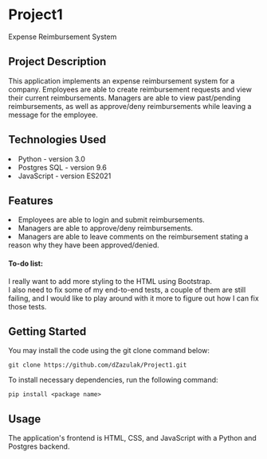 # Project1
Expense Reimbursement System 

## Project Description
This application implements an expense reimbursement system for a company. Employees are able to create reimbursement requests and view their current reimbursements. Managers are able to view past/pending reimbursements, as well as approve/deny reimbursements while leaving a message for the employee.

## Technologies Used
  <li>Python - version 3.0</li>
  <li>Postgres SQL - version 9.6</li>
  <li>JavaScript - version ES2021</li>

## Features
  <li>Employees are able to login and submit reimbursements.</li>
  <li>Managers are able to approve/deny reimbursements.</li>
  <li>Managers are able to leave comments on the reimbursement stating a reason why they have been approved/denied.</li>

#### To-do list:
I really want to add more styling to the HTML using Bootstrap.<br>
I also need to fix some of my end-to-end tests, a couple of them are still failing, and I would like to play around with it more to figure out how I can fix those tests.

## Getting Started
You may install the code using the git clone command below:
```
git clone https://github.com/dZazulak/Project1.git
```
To install necessary dependencies, run the following command:
```
pip install <package name>
```

## Usage
The application's frontend is HTML, CSS, and JavaScript with a Python and Postgres backend. 
